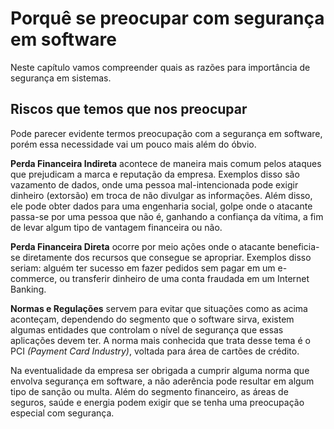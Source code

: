 # Porquê se preocupar com segurança em software
Neste capítulo vamos compreender quais as razões para importância de segurança em sistemas.

## Riscos que temos que nos preocupar
Pode parecer evidente termos preocupação com a segurança em software, porém essa necessidade vai um pouco mais além do óbvio.

**Perda Financeira Indireta** acontece de maneira mais comum pelos ataques que prejudicam a marca e reputação da empresa. Exemplos disso são vazamento de dados, onde uma pessoa mal-intencionada pode exigir dinheiro (extorsão) em troca de não divulgar as informações. Além disso, ele pode obter dados para uma engenharia social, golpe onde o atacante passa-se por uma pessoa que não é, ganhando a confiança da vítima, a fim de levar algum tipo de vantagem financeira ou não. 

**Perda Financeira Direta** ocorre por meio ações onde o atacante beneficia-se diretamente dos recursos que consegue se apropriar. Exemplos disso seriam: alguém ter sucesso em fazer pedidos sem pagar em um e-commerce, ou transferir dinheiro de uma conta fraudada em um Internet Banking.

**Normas e Regulações** servem para evitar que situações como as acima aconteçam, dependendo do segmento que o software sirva, existem algumas entidades que controlam o nível de segurança que essas aplicações devem ter. A norma mais conhecida que trata desse tema é o PCI _(Payment Card Industry)_, voltada para área de cartões de crédito. 

Na eventualidade da empresa ser obrigada a cumprir alguma norma que envolva segurança em software, a não aderência pode resultar em algum tipo de sanção ou multa. Além do segmento financeiro, as áreas de seguros, saúde e energia podem exigir que se tenha uma preocupação especial com segurança.
